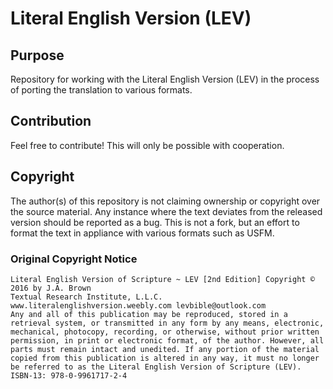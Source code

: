 # Literal English Version (LEV)
## Purpose
Repository for working with the Literal English Version (LEV) in the process of porting the translation to various formats.
## Contribution
Feel free to contribute! This will only be possible with cooperation.
## Copyright
The author(s) of this repository is not claiming ownership or copyright over the source material. Any instance where the text deviates from the released version should be reported as a bug. This is not a fork, but an effort to format the text in appliance with various formats such as USFM.
### Original Copyright Notice
```
Literal English Version of Scripture ~ LEV [2nd Edition] Copyright © 2016 by J.A. Brown
Textual Research Institute, L.L.C.
www.literalenglishversion.weebly.com levbible@outlook.com
Any and all of this publication may be reproduced, stored in a retrieval system, or transmitted in any form by any means, electronic, mechanical, photocopy, recording, or otherwise, without prior written permission, in print or electronic format, of the author. However, all parts must remain intact and unedited. If any portion of the material copied from this publication is altered in any way, it must no longer be referred to as the Literal English Version of Scripture (LEV).
ISBN-13: 978-0-9961717-2-4
```
